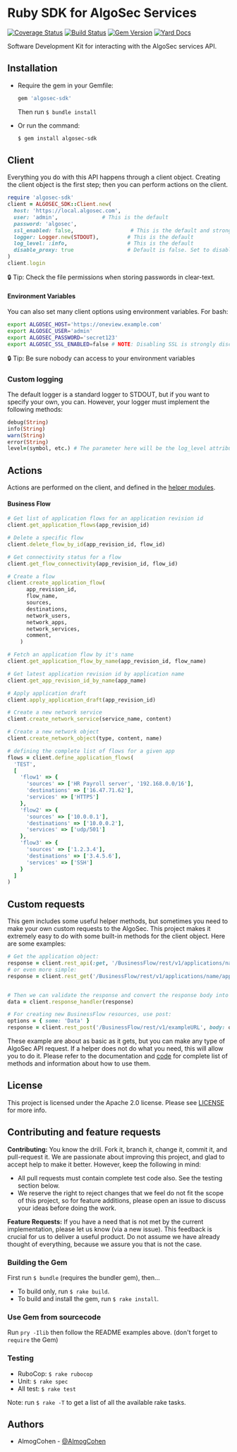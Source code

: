 # Ruby SDK for AlgoSec Services

[![Coverage Status](https://coveralls.io/repos/github/algosec/algosec-ruby/badge.svg)](https://coveralls.io/github/algosec/algosec-ruby)
[![Build Status](https://travis-ci.org/algosec/algosec-ruby.svg)](https://travis-ci.org/algosec/algosec-ruby)
[![Gem Version](https://badge.fury.io/rb/algosec-sdk.svg)](https://badge.fury.io/rb/algosec-sdk)
[![Yard Docs](http://img.shields.io/badge/yard-docs-blue.svg)](http://www.rubydoc.info/gems/algosec-sdk)

Software Development Kit for interacting with the AlgoSec services API.

## Installation

- Require the gem in your Gemfile:

  ```ruby
  gem 'algosec-sdk'
  ```

  Then run `$ bundle install`
- Or run the command:

  ```bash
  $ gem install algosec-sdk
  ```


## Client

Everything you do with this API happens through a client object.
Creating the client object is the first step; then you can perform actions on the client.

```ruby
require 'algosec-sdk'
client = ALGOSEC_SDK::Client.new(
  host: 'https://local.algosec.com',
  user: 'admin',              # This is the default
  password: 'algosec',
  ssl_enabled: false,                  # This is the default and strongly encouraged
  logger: Logger.new(STDOUT),         # This is the default
  log_level: :info,                   # This is the default
  disable_proxy: true                 # Default is false. Set to disable, even if ENV['http_proxy'] is set
)
client.login
```

:lock: Tip: Check the file permissions when storing passwords in clear-text.

#### Environment Variables

You can also set many client options using environment variables. For bash:

```bash
export ALGOSEC_HOST='https://oneview.example.com'
export ALGOSEC_USER='admin'
export ALGOSEC_PASSWORD='secret123'
export ALGOSEC_SSL_ENABLED=false # NOTE: Disabling SSL is strongly discouraged.
```

:lock: Tip: Be sure nobody can access to your environment variables

### Custom logging

The default logger is a standard logger to STDOUT, but if you want to specify your own, you can.  However, your logger must implement the following methods:

```ruby
debug(String)
info(String)
warn(String)
error(String)
level=(symbol, etc.) # The parameter here will be the log_level attribute
```


## Actions

Actions are performed on the client, and defined in the [helper modules](lib/algosec-sdk/helpers).

#### Business Flow

```ruby
# Get list of application flows for an application revision id
client.get_application_flows(app_revision_id)

# Delete a specific flow
client.delete_flow_by_id(app_revision_id, flow_id)

# Get connectivity status for a flow
client.get_flow_connectivity(app_revision_id, flow_id)

# Create a flow
client.create_application_flow(
      app_revision_id,
      flow_name,
      sources,
      destinations,
      network_users,
      network_apps,
      network_services,
      comment,
    )

# Fetch an application flow by it's name
client.get_application_flow_by_name(app_revision_id, flow_name)

# Get latest application revision id by application name
client.get_app_revision_id_by_name(app_name)

# Apply application draft
client.apply_application_draft(app_revision_id)

# Create a new network service
client.create_network_service(service_name, content)

# Create a new network object
client.create_network_object(type, content, name)

# defining the complete list of flows for a given app
flows = client.define_application_flows(
  'TEST',
  [
    'flow1' => {
      'sources' => ['HR Payroll server', '192.168.0.0/16'],
      'destinations' => ['16.47.71.62'],
      'services' => ['HTTPS']
    },
    'flow2' => {
      'sources' => ['10.0.0.1'],
      'destinations' => ['10.0.0.2'],
      'services' => ['udp/501']
    },
    'flow3' => {
      'sources' => ['1.2.3.4'],
      'destinations' => ['3.4.5.6'],
      'services' => ['SSH']
    }
  ]
)

```

## Custom requests

This gem includes some useful helper methods, but sometimes you need to make your own custom requests to the AlgoSec.
This project makes it extremely easy to do with some built-in methods for the client object. Here are some examples:

```ruby
# Get the application object:
response = client.rest_api(:get, '/BusinessFlow/rest/v1/applications/name/applicationName')
# or even more simple:
response = client.rest_get('/BusinessFlow/rest/v1/applications/name/applicationName')


# Then we can validate the response and convert the response body into a hash...
data = client.response_handler(response)

# For creating new BusinessFlow resources, use post:
options = { some: 'Data' }
response = client.rest_post('/BusinessFlow/rest/v1/exampleURL', body: options)
```

These example are about as basic as it gets, but you can make any type of AlgoSec API request.
If a helper does not do what you need, this will allow you to do it.
Please refer to the documentation and [code](lib/algosec-sdk/rest.rb) for complete list of methods and information about how to use them.


## License

This project is licensed under the Apache 2.0 license. Please see [LICENSE](LICENSE) for more info.


## Contributing and feature requests

**Contributing:** You know the drill. Fork it, branch it, change it, commit it, and pull-request it.
We are passionate about improving this project, and glad to accept help to make it better. However, keep the following in mind:

 - All pull requests must contain complete test code also. See the testing section below.
 - We reserve the right to reject changes that we feel do not fit the scope of this project, so for feature additions, please open an issue to discuss your ideas before doing the work.

**Feature Requests:** If you have a need that is not met by the current implementation, please let us know (via a new issue).
This feedback is crucial for us to deliver a useful product. Do not assume we have already thought of everything, because we assure you that is not the case.

### Building the Gem

First run `$ bundle` (requires the bundler gem), then...
 - To build only, run `$ rake build`.
 - To build and install the gem, run `$ rake install`.

### Use Gem from sourcecode

Run `pry -Ilib` then follow the README examples above. (don't forget to `require` the Gem)

### Testing

 - RuboCop: `$ rake rubocop`
 - Unit: `$ rake spec`
 - All test: `$ rake test`

Note: run `$ rake -T` to get a list of all the available rake tasks.

## Authors

 - AlmogCohen - [@AlmogCohen](https://github.com/AlmogCohen)
